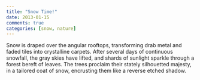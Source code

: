 ```yaml
---
title: "Snow Time!"
date: 2013-01-15
comments: true
categories: [snow, nature]
---
```

Snow is draped over the angular rooftops, transforming drab metal and faded
tiles into crystalline carpets. After several days of continuous snowfall,
the gray skies have lifted, and shards of sunlight sparkle through a forest
bereft of leaves. The trees proclaim their stately silhouetted majesty, in a
tailored coat of snow, encrusting them like a reverse etched shadow.
